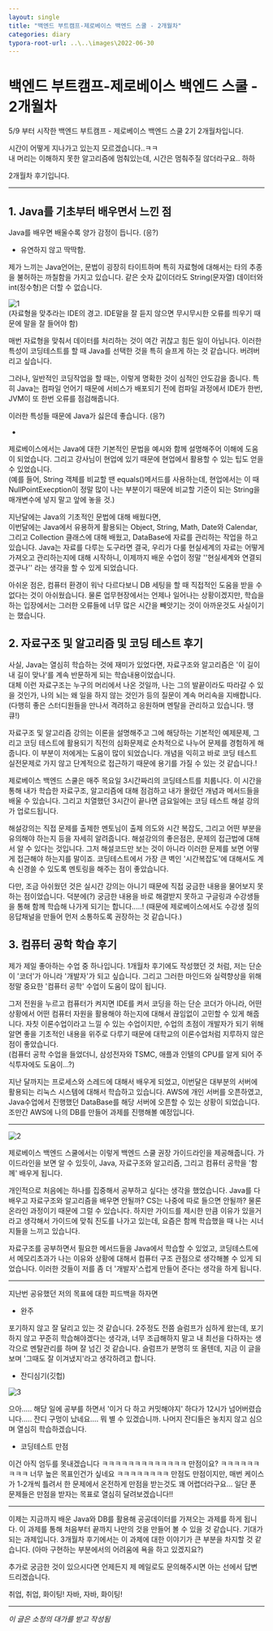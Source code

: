 ```yaml
---
layout: single
title: "백엔드 부트캠프-제로베이스 백엔드 스쿨 - 2개월차"
categories: diary
typora-root-url: ..\..\images\2022-06-30
---
```


# 백엔드 부트캠프-제로베이스 백엔드 스쿨 - 2개월차



5/9 부터 시작한 백엔드 부트캠프 - 제로베이스 백엔드 스쿨 2기 2개월차입니다. 

시간이 어떻게 지나가고 있는지 모르겠습니다..ㅋㅋ<br>내 머리는 이해하지 못한 알고리즘에 멈춰있는데, 시간은 멈춰주질 않더라구요.. 하하

2개월차 후기입니다.

------



## 1. Java를 기초부터 배우면서 느낀 점

Java를 배우면 배울수록 양가 감정이 듭니다. (응?)

- 유연하지 않고 딱딱함.

제가 느끼는 Java언어는, 문법이 굉장히 타이트하며 특히 자료형에 대해서는 타의 추종을 불허하는 까칠함을 가지고 있습니다. 같은 숫자 값이더라도 String(문자열) 데이터와 int(정수형)은 더할 수 없습니다.

![1](..\..\images\1-16565822926131.png)<br>(자료형을 맞추라는 IDE의 경고. IDE말을 잘 듣지 않으면 무시무시한 오류를 띄우기 때문에 말을 잘 들어야 함)

매번 자료형을 맞춰서 데이터를 처리하는 것이 여간 귀찮고 힘든 일이 아닙니다. 이러한 특성이 코딩테스트를 할 때 Java를 선택한 것을 특히 슬프게 하는 것 같습니다. 버려버리고 싶습니다.

그러나, 일반적인 코딩작업을 할 때는, 이렇게 명확한 것이 심적인 안도감을 줍니다. 특히 Java는 컴파일 언어기 때문에 서비스가 배포되기 전에 컴파일 과정에서 IDE가 한번, JVM이 또 한번 오류를 점검해줍니다.

이러한 특성들 때문에 Java가 싫은데 좋습니다. (응?)

-

제로베이스에서는 Java에 대한 기본적인 문법을 예시와 함께 설명해주어 이해에 도움이 되었습니다. 그리고 강사님이 현업에 있기 때문에 현업에서 활용할 수 있는 팁도 얻을 수 있었습니다.<br>(예를 들어, String 객체를 비교할 땐 equals()메서드를 사용하는데, 현업에서는 이 때 NullPointExecption이 정말 많이 나는 부분이기 때문에 비교할 기준이 되는 String을 매개변수에 넣지 말고 앞에 놓을 것.)

지난달에는 Java의 기초적인 문법에 대해 배웠다면, <br>이번달에는 Java에서 유용하게 활용되는 Object, String, Math, Date와 Calendar, 그리고 Collection 클래스에 대해 배웠고, DataBase에 자료를 관리하는 작업을 하고 있습니다. Java는 자료를 다루는 도구라면 결국, 우리가 다룰 현실세계의 자료는 어떻게 가져오고 관리하는지에 대해 시작하니, 이제까지 배운 수업이 정말 ''현실세계와 연결되겠구나'' 라는 생각을 할 수 있게 되었습니다.

아쉬운 점은, 컴퓨터 환경이 워낙 다르다보니 DB 세팅을 할 때 직접적인 도움을 받을 수 없다는 것이 아쉬웠습니다. 물론 업무현장에서는 언제나 일어나는 상황이겠지만, 학습을 하는 입장에서는 그러한 오류들에 너무 많은 시간을 빼앗기는 것이 아까운것도 사실이기는 했습니다.



## 2. 자료구조 및 알고리즘 및 코딩 테스트 후기

사실, Java는 열심히 학습하는 것에 재미가 있었다면, 자료구조와 알고리즘은 '이 길이 내 길이 맞나'를 계속 반문하게 되는 학습내용이었습니다. <br>대체 이런 자료구조는 누구의 머리에서 나온 것일까, 나는 그의 발끝이라도 따라갈 수 있을 것인가, 나의 뇌는 왜 일을 하지 않는 것인가 등의 질문이 계속 머리속을 지배합니다. (다행히 좋은 스터디원들을 만나서 격려하고 응원하며 멘탈을 관리하고 있습니다. 땡큐!)

자료구조 및 알고리즘 강의는 이론을 설명해주고 그에 해당하는 기본적인 예제문제, 그리고 코딩 테스트에 활용되기 직전의 심화문제로 순차적으로 나누어 문제를 경험하게 해줍니다. 이 부분이 저에게는 도움이 많이 되었습니다. 개념을 익히고 바로 코딩 테스트 실전문제로 가지 않고 단계적으로 접근하기 때문에 용기를 가질 수 있는 것 같습니다.!

제로베이스 백엔드 스쿨은 매주 목요일 3시간짜리의 코딩테스트를 치룹니다. 이 시간을 통해 내가 학습한 자료구조, 알고리즘에 대해 점검하고 내가 몰랐던 개념과 메서드들을 배울 수 있습니다. 그리고 치열했던 3시간이 끝나면 금요일에는 코딩 테스트 해설 강의가 업로드됩니다.

해설강의는 직접 문제를 출제한 멘토님이 출제 의도와 시간 복잡도, 그리고 어떤 부분을 유의해야 하는지 등을 자세히 알려줍니다. 해설강의의 좋은점은, 문제의 접근법에 대해서 알 수 있다는 것입니다. 그저 해설코드만 보는 것이 아니라 이러한 문제를 보면 어떻게 접근해야 하는지를 말이죠. 코딩테스트에서 가장 큰 벽인 '시간복잡도'에 대해서도 계속 신경쓸 수 있도록 멘토링을 해주는 점이 좋았습니다.

다만, 조금 아쉬웠던 것은 실시간 강의는 아니기 때문에 직접 궁금한 내용을 물어보지 못하는 점이었습니다. 덕분에(?) 궁금한 내용을 바로 해결받지 못하고 구글링과 수강생들을 통해 함께 학습해 나가게 되기는 합니다.....! (때문에 제로베이스에서도 수강생 질의응답채널을 만들어 먼저 소통하도록 권장하는 것 같습니다.)



## 3. 컴퓨터 공학 학습 후기

제가 제일 좋아하는 수업 중 하나입니다. 1개월차 후기에도 작성했던 것 처럼, 저는 단순이 '코더'가 아니라 '개발자'가 되고 싶습니다. 그리고 그러한 마인드와 실력향상을 위해 정말 중요한 '컴퓨터 공학' 수업이 도움이 많이 됩니다.

그저 전원을 누르고 컴퓨터가 켜지면 IDE를 켜서 코딩을 하는 단순 코더가 아니라, 어떤 상황에서 어떤 컴퓨터 자원을 활용해야 하는지에 대해서 끊임없이 고민할 수 있게 해줍니다. 자칫 이론수업이라고 느낄 수 있는 수업이지만, 수업의 초점이 개발자가 되기 위해 알면 좋을 기초적인 내용을 위주로 다루기 때문에 대학교의 이론수업처럼 지루하지 않은 점이 좋았습니다. <br>(컴퓨터 공학 수업을 들었더니, 삼성전자와 TSMC, 애플과 인텔의 CPU를 알게 되어 주식투자에도 도움이...?)

지난 달까지는 프로세스와 스레드에 대해서 배우게 되었고, 이번달은 대부분의 서버에 활용되는 리눅스 시스템에 대해서 학습하고 있습니다. AWS에 개인 서버를 오픈하였고, Java수업에서 진행했던 DataBase를 해당 서버에 오픈할 수 있는 상황이 되었습니다. 조만간 AWS에 나의 DB를 만들어 과제를 진행해볼 예정입니다.

------

![2](..\..\images\2.PNG)

제로베이스 백엔드 스쿨에서는 이렇게 백엔드 스쿨 권장 가이드라인을 제공해줍니다. 가이드라인을 보면 알 수 있듯이, Java, 자료구조와 알고리즘, 그리고 컴퓨터 공학을 '함께' 배우게 됩니다.

개인적으로 처음에는 하나를 집중해서 공부하고 싶다는 생각을 했었습니다. Java를 다 배우고 자료구조와 알고리즘을 배우면 안될까? CS는 나중에 따로 들으면 안될까? 물론 온라인 과정이기 때문에 그럴 수 있습니다. 하지만 가이드를 제시한 만큼 이유가 있을거라고 생각해서 가이드에 맞춰 진도를 나가고 있는데, 요즘은 함께 학습했을 때 나는 시너지들을 느끼고 있습니다.

자료구조를 공부하면서 필요한 메서드들을 Java에서 학습할 수 있었고, 코딩테스트에서 메모리초과가 나는 이유와 상황에 대해서 컴퓨터 구조 관점으로 생각해볼 수 있게 되었습니다. 이러한 것들이 저를 좀 더 '개발자'스럽게 만들어 준다는 생각을 하게 됩니다.

------

지난번 공유했던 저의 목표에 대한 피드백을 하자면

- 완주

포기하지 않고 잘 달리고 있는 것 같습니다. 2주정도 전쯤 슬럼프가 심하게 왔는데, 포기하지 않고 꾸준히 학습해야겠다는 생각과, 너무 조급해하지 말고 내 최선을 다하자는 생각으로 멘탈관리를 하며 잘 넘긴 것 같습니다. 슬럼프가 분명히 또 올텐데, 지금 이 글을 보며 '그때도 잘 이겨냈지'라고 생각하려고 합니다.

- 잔디심기(깃헙)

![3](..\..\images\3-16565847103884.PNG)

으아..... 해당 일에 공부를 하면서 '이거 다 하고 커밋해야지' 하다가 12시가 넘어버렸습니다..... 잔디 구멍이 났네요.... 뭐 별 수 있겠습니까. 나머지 잔디들은 놓치지 않고 심으며 열심히 학습하겠습니다.

- 코딩테스트 만점

이건 아직 엄두를 못내겠습니다 ㅋㅋㅋㅋㅋㅋㅋㅋㅋㅋㅋㅋㅋ 만점이요? ㅋㅋㅋㅋㅋㅋㅋㅋㅋ 너무 높은 목표인건가 싶네요 ㅋㅋㅋㅋㅋㅋㅋㅋ 만점도 만점이지만, 매번 케이스가 1-2개씩 틀려서 한 문제에서 온전하게 만점을 받는것도 꽤 어렵더라구요... 일단 푼 문제들은 만점을 받자는 목표로 열심히 달려보겠습니다!!

------

이제는 지금까지 배운 Java와 DB를 활용해 공공데이터를 가져오는 과제를 하게 됩니다. 이 과제를 통해 처음부터 끝까지 나만의 것을 만들어 볼 수 있을 것 같습니다. 기대가 되는 과제입니다. 3개월차 후기에서는 이 과제에 대한 이야기가 큰 부분을 차지할 것 같습니다. (아마 구현하는 부분에서의 어려움에 욕을 하고 있겠지요?)

추가로 궁금한 것이 있으시다면 언제든지 제 메일로도 문의해주시면 아는 선에서 답변 드리겠습니다.

취업, 취업, 화이팅! 자바, 자바, 화이팅!

------

*이 글은 소정의 대가를 받고 작성됨*